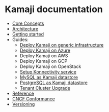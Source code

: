 # Kamaji documentation

- [Core Concepts](./concepts.md)
- [Architecture](./architecture.md)
- [Getting started](./getting-started-with-kamaji.md)
- Guides:
  - [Deploy Kamaji on generic infrastructure](./kamaji-deployment-guide.md)
  - [Deploy Kamaji on Azure](./kamaji-azure-deployment-guide.md)
  - Deploy Kamaji on AWS
  - Deploy Kamaji on GCP
  - Deploy Kamaji on OpenStack
  - [Setup Konnectivity service](./konnectivity.md)
  - [MySQL as Kamaji datastore](./mysql-datastore.md)
  - [PostgreSQL as Kamaji datastore](./postgresql-datastore.md)
  - [Tenant Cluster Upgrade](./upgrade.md)
- [Reference](./reference.md)
- [CNCF Conformance](./conformance.md)
- [Versioning](./versioning.md)